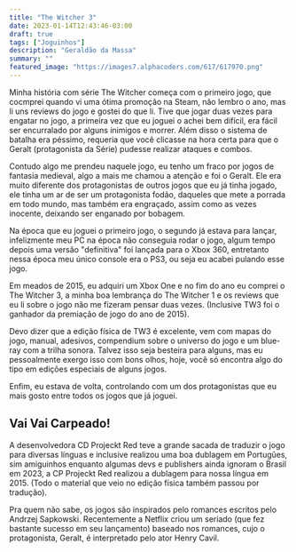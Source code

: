 ```yaml
---
title: "The Witcher 3"
date: 2023-01-14T12:43:46-03:00
draft: true
tags: ["Joguinhos"]
description: "Geraldão da Massa"
summary: ""
featured_image: "https://images7.alphacoders.com/617/617970.png"
---
```


Minha história com série The Witcher começa com o primeiro jogo, que cocmprei quando vi uma ótima promoção na Steam, não lembro o ano, mas li uns reviews do jogo e gostei do que li. Tive que jogar duas vezes para engatar no jogo, a primeira vez que eu joguei o achei bem difícil, era fácil ser encurralado por alguns inimigos e morrer. Além disso o sistema de batalha era péssimo, requeria que você clicasse na hora certa para que o Geralt (protagonista da Série) pudesse realizar ataques e combos.

Contudo algo me prendeu naquele jogo, eu tenho um fraco por jogos de fantasia medieval, algo a mais me chamou a atenção e foi o Geralt. Ele era muito diferente dos protagonistas de outros jogos que eu já tinha jogado, ele tinha um ar de ser um protagonista fodão, daqueles que mete a porrada em todo mundo, mas também era engraçado, assim como as vezes inocente, deixando ser enganado por bobagem.

Na época que eu joguei o primeiro jogo, o segundo já estava para lançar, infelizmente meu PC na época não conseguia rodar o jogo, algum tempo depois uma versão "definitiva" foi lançada para o Xbox 360, entretanto nessa época meu único console era o PS3, ou seja eu acabei pulando esse jogo.

Em meados de 2015, eu adquiri um Xbox One e no fim do ano eu comprei o The Witcher 3, a minha boa lembrança do The Witcher 1 e os reviews que eu li sobre o jogo não me fizeram pensar duas vezes. (Inclusive TW3 foi o ganhador da premiação de jogo do ano de 2015).

Devo dizer que a edição física de TW3 é excelente, vem com mapas do jogo, manual, adesivos, compendium sobre o universo do jogo e um blue-ray com a trilha sonora. Talvez isso seja besteira para alguns, mas eu pessoalmente exergo isso com bons olhos, hoje, você só encontra algo do tipo em edições especiais de alguns jogos. 

Enfim, eu estava de volta, controlando com um dos protagonistas que eu mais gosto entre todos os jogos que já joguei.

## Vai Vai Carpeado!

A desenvolvedora CD Projeckt Red teve a grande sacada de traduzir o jogo para diversas línguas e inclusive realizou uma boa dublagem em Portugûes, sim amiguinhos enquanto algumas devs e publishers ainda ignoram o Brasil em 2023, a CP Projeckt Red realizou a dublagem para nossa língua em 2015. (Todo o material que veio no edição física também passou por tradução).












Pra quem não sabe, os jogos são inspirados pelo romances escritos pelo Andrzej Sapkowski. Recentemente a Netflix criou um seriado (que fez bastante sucesso em seu lançamento) baseado nos romances, cujo o protagonista, Geralt, é interpretado pelo ator Henry Cavil.




